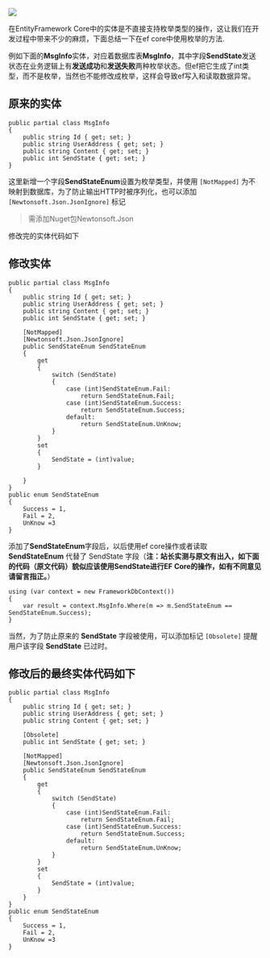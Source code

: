 ![](https://img1.dotnet9.com/2021/11/cover_03.jpeg)

在EntityFramework Core中的实体是不直接支持枚举类型的操作，这让我们在开发过程中带来不少的麻烦，下面总结一下在ef core中使用枚举的方法.

例如下面的**MsgInfo**实体，对应着数据库表**MsgInfo**，其中字段**SendState**发送状态在业务逻辑上有**发送成功**和**发送失败**两种枚举状态。但ef把它生成了int类型，而不是枚举，当然也不能修改成枚举，这样会导致ef写入和读取数据异常。

## 原来的实体

```
public partial class MsgInfo
{
    public string Id { get; set; }
    public string UserAddress { get; set; }
    public string Content { get; set; }
    public int SendState { get; set; }
}
```

这里新增一个字段**SendStateEnum**设置为枚举类型，并使用 `[NotMapped]` 为不映射到数据库，为了防止输出HTTP时被序列化，也可以添加 `[Newtonsoft.Json.JsonIgnore]` 标记

>需添加Nuget包Newtonsoft.Json

修改完的实体代码如下

## 修改实体

```
public partial class MsgInfo
{
    public string Id { get; set; }
    public string UserAddress { get; set; }
    public string Content { get; set; }
    public int SendState { get; set; }

    [NotMapped]
    [Newtonsoft.Json.JsonIgnore]
    public SendStateEnum SendStateEnum
    {
        get
        {
            switch (SendState)
            {
                case (int)SendStateEnum.Fail:
                    return SendStateEnum.Fail;
                case (int)SendStateEnum.Success:
                    return SendStateEnum.Success;
                default:
                    return SendStateEnum.UnKnow;
            }
        }
        set
        {
            SendState = (int)value;
        }

    }
}
public enum SendStateEnum
{
    Success = 1,
    Fail = 2,
    UnKnow =3 
}
```

添加了**SendStateEnum**字段后，以后使用ef core操作或者读取**SendStateEnum** 代替了 SendState 字段（**注：站长实测与原文有出入，如下面的代码（原文代码）貌似应该使用SendState进行EF Core的操作，如有不同意见请留言指正。**）

```
using (var context = new FrameworkDbContext())
{
    var result = context.MsgInfo.Where(m => m.SendStateEnum == SendStateEnum.Success);
}
```

当然，为了防止原来的 **SendState** 字段被使用，可以添加标记 `[Obsolete]` 提醒用户该字段 **SendState** 已过时。

## 修改后的最终实体代码如下

```
public partial class MsgInfo
{
    public string Id { get; set; }
    public string UserAddress { get; set; }
    public string Content { get; set; }

    [Obsolete]
    public int SendState { get; set; }

    [NotMapped]
    [Newtonsoft.Json.JsonIgnore]
    public SendStateEnum SendStateEnum
    {
        get
        {
            switch (SendState)
            {
                case (int)SendStateEnum.Fail:
                    return SendStateEnum.Fail;
                case (int)SendStateEnum.Success:
                    return SendStateEnum.Success;
                default:
                    return SendStateEnum.UnKnow;
            }
        }
        set
        {
            SendState = (int)value;
        } 
    }
}
public enum SendStateEnum
{
    Success = 1,
    Fail = 2,
    UnKnow =3 
}
```